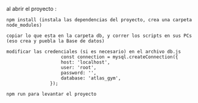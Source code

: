 al abrir el proyecto : 
    
    npm install (instala las dependencias del proyecto, crea una carpeta node_modules)
    
    copiar lo que esta en la carpeta db, y correr los scripts en sus PCs (eso crea y puebla la Base de datos)

    modificar las credenciales (si es necesario) en el archivo db.js 
                        const connection = mysql.createConnection({
                        host: 'localhost',
                        user: 'root',
                        password: '',
                        database: 'atlas_gym',
                    });

    npm run para levantar el proyecto

    
